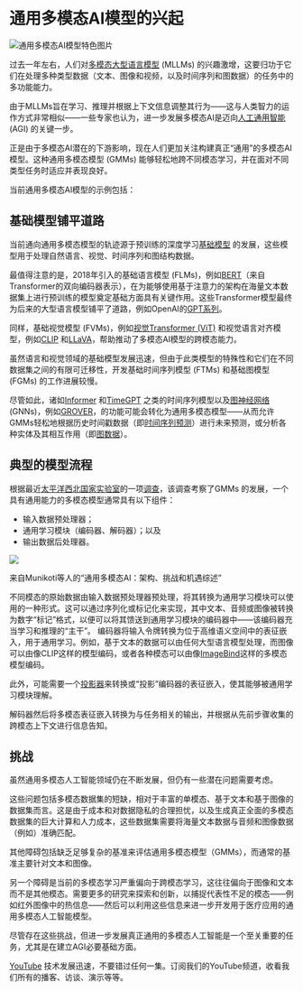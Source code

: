 # 通用多模态AI模型的兴起

![通用多模态AI模型特色图片](https://cdn.thenewstack.io/media/2025/01/cfb521f4-google-deepmind-3pukewjvszw-unsplashb-1024x576.jpg)

过去一年左右，人们对[多模态大型语言模型](https://thenewstack.io/top-7-tools-for-building-multimodal-ai-applications/) (MLLMs) 的兴趣激增，这要归功于它们在处理多种类型数据（文本、图像和视频，以及时间序列和图数据）的任务中的多功能能力。

由于MLLMs旨在学习、推理并根据上下文信息调整其行为——这与人类智力的运作方式非常相似——一些专家也认为，进一步发展多模态AI是迈向[人工通用智能](https://www.mckinsey.com/featured-insights/mckinsey-explainers/what-is-artificial-general-intelligence-agi) (AGI) 的关键一步。

正是由于多模态AI潜在的下游影响，现在人们更加关注构建真正“通用”的多模态AI模型。这种通用多模态模型 (GMMs) 能够轻松地跨不同模态学习，并在面对不同类型任务时适应并表现良好。

当前通用多模态AI模型的示例包括：

## 基础模型铺平道路

当前通向通用多模态模型的轨迹源于预训练的深度学习[基础模型](https://www.datacamp.com/blog/what-are-foundation-models) 的发展，这些模型用于处理自然语言、视觉、时间序列和图结构数据。

最值得注意的是，2018年引入的基础语言模型 (FLMs)，例如[BERT](https://www.datacamp.com/blog/what-is-bert-an-intro-to-bert-models)（来自Transformer的双向编码器表示），在为能够使用基于注意力的架构在海量文本数据集上进行预训练的模型奠定基础方面具有关键作用。这些Transformer模型最终为后来的大型语言模型铺平了道路，例如OpenAI的[GPT系列](https://thenewstack.io/openais-gpt-3-makes-big-leap-forward-for-natural-language-processing/)。

同样，基础视觉模型 (FVMs)，例如[视觉Transformer (ViT)](https://huggingface.co/docs/transformers/en/model_doc/vit) 和视觉语言对齐模型，例如[CLIP](https://medium.com/@melgor89/foundation-models-for-computer-vision-42574d13f6a6) 和[LLaVA](https://thenewstack.io/5-multimodal-ai-models-that-are-actually-open-source/)，帮助推动了多模态AI模型的跨模态能力。

虽然语言和视觉领域的基础模型发展迅速，但由于此类模型的特殊性和它们在不同数据集之间的有限可迁移性，开发基础时间序列模型 (FTMs) 和基础图模型 (FGMs) 的工作进展较慢。

尽管如此，诸如[Informer](https://arxiv.org/abs/2012.07436) 和[TimeGPT](https://towardsdatascience.com/timegpt-the-first-foundation-model-for-time-series-forecasting-bf0a75e63b3a) 之类的时间序列模型以及[图神经网络](https://www.assemblyai.com/blog/ai-trends-graph-neural-networks/) (GNNs)，例如[GROVER](https://arxiv.org/abs/2007.02835)，的功能可能会转化为通用多模态模型——从而允许GMMs轻松地根据历史时间戳数据（即[时间序列预测](https://www.datacamp.com/blog/ai-time-series-forecasting)）进行未来预测，或分析各种实体及其相互作用（即[图数据](https://www.assemblyai.com/blog/ai-trends-graph-neural-networks/)）。

## 典型的模型流程

根据最近[太平洋西北国家实验室](https://www.pnnl.gov/)的一项[调查](https://arxiv.org/pdf/2406.05496)，该调查考察了GMMs 的发展，一个具有通用能力的多模态模型通常具有以下组件：

- 输入数据预处理器；
- 通用学习模块（编码器、解码器）；以及
- 输出数据后处理器。

![](https://cdn.thenewstack.io/media/2024/12/7890f219-generalist-multimodal-ai-survey-munikoti-et-al.png)

来自Munikoti等人的“通用多模态AI：架构、挑战和机遇综述”

不同模态的原始数据由输入数据预处理器预处理，将其转换为通用学习模块可以使用的一种形式。这可以通过序列化或标记化来实现，其中文本、音频或图像被转换为数字“标记”格式，以便可以将其馈送到通用学习模块的编码器中——该编码器充当学习和推理的“主干”。
编码器将输入令牌转换为位于高维语义空间中的表征嵌入，用于通用学习。例如，基于文本的数据可以由任何大型语言模型处理，而图像可以由像CLIP这样的模型编码，或者各种模态可以由像[ImageBind](https://thenewstack.io/top-7-tools-for-building-multimodal-ai-applications/)这样的多模态模型编码。

此外，可能需要一个[投影器](https://www.tandfonline.com/doi/full/10.1080/0952813X.2022.2078889#abstract)来转换或“投影”编码器的表征嵌入，使其能够被通用学习模块理解。

解码器然后将多模态表征嵌入转换为与任务相关的输出，并根据从先前步骤收集的跨模态上下文进行信息告知。

## 挑战

虽然通用多模态人工智能领域仍在不断发展，但仍有一些潜在问题需要考虑。

这些问题包括多模态数据集的短缺，相对于丰富的单模态、基于文本和基于图像的数据集而言。这是由于成本和对数据隐私的合理担忧，以及生成真正全面的多模态数据集的巨大计算和人力成本，这些数据集需要将海量文本数据与音频和图像数据（例如）准确匹配。

其他障碍包括缺乏足够复杂的基准来评估通用多模态模型（GMMs），而通常的基准主要针对文本和图像。

另一个障碍是当前的多模态学习严重偏向于跨模态学习，这往往偏向于图像和文本而不是其他模态。需要更多的研究来探索和创新，以捕捉代表性不足的模态——例如红外图像中的热信息——然后可以利用这些信息来进一步开发用于医疗应用的通用多模态人工智能模型。

尽管存在这些挑战，但进一步发展真正通用的多模态人工智能是一个至关重要的任务，尤其是在建立AGI必要基础方面。

[YouTube](https://youtube.com/thenewstack?sub_confirmation=1) 技术发展迅速，不要错过任何一集。订阅我们的YouTube频道，收看我们所有的播客、访谈、演示等等。